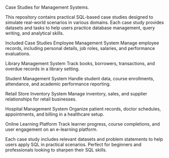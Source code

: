Case Studies for Management Systems.

This repository contains practical SQL-based case studies designed to simulate real-world scenarios in various domains. Each case study provides datasets and tasks to help users practice database management, query writing, and analytical skills.

Included Case Studies
Employee Management System
Manage employee records, including personal details, job roles, salaries, and performance evaluations.

Library Management System
Track books, borrowers, transactions, and overdue records in a library setting.

Student Management System
Handle student data, course enrollments, attendance, and academic performance reporting.

Retail Store Inventory System
Manage inventory, sales, and supplier relationships for retail businesses.

Hospital Management System
Organize patient records, doctor schedules, appointments, and billing in a healthcare setup.

Online Learning Platform
Track learner progress, course completions, and user engagement on an e-learning platform.

Each case study includes relevant datasets and problem statements to help users apply SQL in practical scenarios. Perfect for beginners and professionals looking to sharpen their SQL skills.
